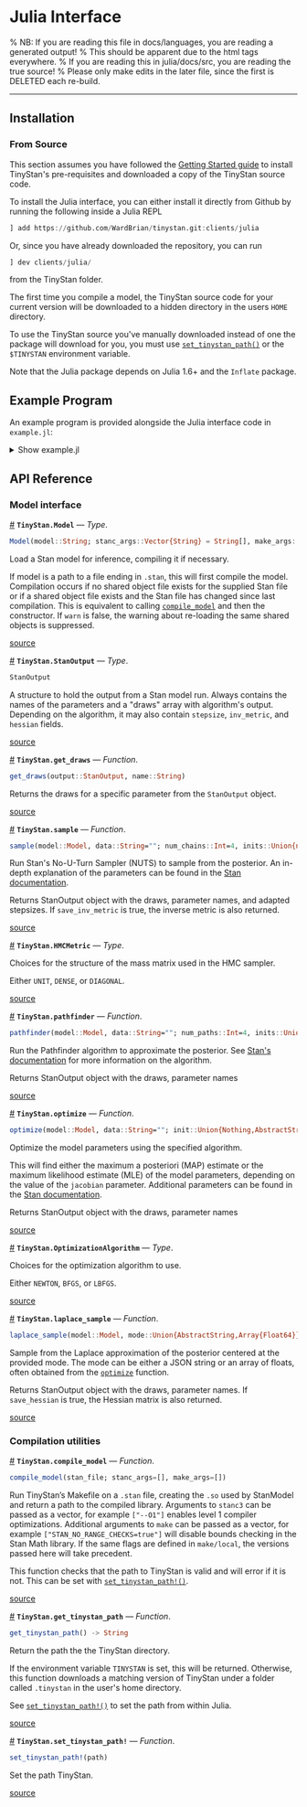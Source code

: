 
<a id='Julia-Interface'></a>

<a id='Julia-Interface-1'></a>

# Julia Interface


% NB: If you are reading this file in docs/languages, you are reading a generated output!
% This should be apparent due to the html tags everywhere.
% If you are reading this in julia/docs/src, you are reading the true source!
% Please only make edits in the later file, since the first is DELETED each re-build.


---


<a id='Installation'></a>

<a id='Installation-1'></a>

## Installation


<a id='From-Source'></a>

<a id='From-Source-1'></a>

### From Source


This section assumes you have followed the [Getting Started guide](../getting-started.rst) to install TinyStan's pre-requisites and downloaded a copy of the TinyStan source code.


To install the Julia interface, you can either install it directly from Github by running the following inside a Julia REPL


```julia
] add https://github.com/WardBrian/tinystan.git:clients/julia
```


Or, since you have already downloaded the repository, you can run


```julia
] dev clients/julia/
```


from the TinyStan folder.


The first time you compile a model, the TinyStan source code for your current version will be downloaded to a hidden directory in the users `HOME` directory.


To use the TinyStan source you've manually downloaded instead of one the package will download for you, you must use [`set_tinystan_path()`](TinyStan.set_tinystan_path!) or the `$TINYSTAN` environment variable.


Note that the Julia package depends on Julia 1.6+ and the `Inflate` package.


<a id='Example-Program'></a>

<a id='Example-Program-1'></a>

## Example Program


An example program is provided alongside the Julia interface code in `example.jl`:


<details>
<summary><a>Show example.jl</a></summary>


```{literalinclude} ../../clients/julia/example.jl
:language: julia
```


</details>


<a id='API-Reference'></a>

<a id='API-Reference-1'></a>

## API Reference


<a id='Model-interface'></a>

<a id='Model-interface-1'></a>

### Model interface

<a id='TinyStan.Model' href='#TinyStan.Model'>#</a>
**`TinyStan.Model`** &mdash; *Type*.



```julia
Model(model::String; stanc_args::Vector{String} = String[], make_args::Vector{String} = String[], warn::Bool = true)
```

Load a Stan model for inference, compiling it if necessary.

If model is a path to a file ending in `.stan`, this will first compile the model.  Compilation occurs if no shared object file exists for the supplied Stan file or if a shared object file exists and the Stan file has changed since last compilation.  This is equivalent to calling [`compile_model`](julia.md#TinyStan.compile_model) and then the constructor. If `warn` is false, the warning about re-loading the same shared objects is suppressed.


<a target='_blank' href='https://github.com/WardBrian/TinyStan/blob/main/clients/julia/src/model.jl#L43-L54' class='documenter-source'>source</a><br>

<a id='TinyStan.StanOutput' href='#TinyStan.StanOutput'>#</a>
**`TinyStan.StanOutput`** &mdash; *Type*.



```julia
StanOutput
```

A structure to hold the output from a Stan model run. Always contains the names of the parameters and a "draws" array with algorithm's output. Depending on the algorithm, it may also contain `stepsize`, `inv_metric`, and `hessian` fields.


<a target='_blank' href='https://github.com/WardBrian/TinyStan/blob/main/clients/julia/src/output.jl#L2-L9' class='documenter-source'>source</a><br>

<a id='TinyStan.get_draws' href='#TinyStan.get_draws'>#</a>
**`TinyStan.get_draws`** &mdash; *Function*.



```julia
get_draws(output::StanOutput, name::String)
```

Returns the draws for a specific parameter from the `StanOutput` object.


<a target='_blank' href='https://github.com/WardBrian/TinyStan/blob/main/clients/julia/src/output.jl#L18-L22' class='documenter-source'>source</a><br>

<a id='TinyStan.sample' href='#TinyStan.sample'>#</a>
**`TinyStan.sample`** &mdash; *Function*.



```julia
sample(model::Model, data::String=""; num_chains::Int=4, inits::Union{nothing,AbstractString,AbstractArray{AbstractString}}=nothing, seed::Union{Nothing,UInt32}=nothing, id::Int=1, init_radius=2.0, num_warmup::Int=1000, num_samples::Int=1000, metric::HMCMetric=DIAGONAL, init_inv_metric::Union{Nothing,Array{Float64}}=nothing, save_inv_metric::Bool=false, adapt::Bool=true, delta::Float64=0.8, gamma::Float64=0.05, kappa::Float64=0.75, t0::Int=10, init_buffer::Int=75, term_buffer::Int=50, window::Int=25, save_warmup::Bool=false, stepsize::Float64=1.0, stepsize_jitter::Float64=0.0, max_depth::Int=10, refresh::Int=0, num_threads::Int=-1)
```

Run Stan's No-U-Turn Sampler (NUTS) to sample from the posterior. An in-depth explanation of the parameters can be found in the [Stan documentation](https://mc-stan.org/docs/reference-manual/mcmc.html).

Returns StanOutput object with the draws, parameter names, and adapted stepsizes. If `save_inv_metric` is true, the inverse metric is also returned.


<a target='_blank' href='https://github.com/WardBrian/TinyStan/blob/main/clients/julia/src/model.jl#L198-L208' class='documenter-source'>source</a><br>

<a id='TinyStan.HMCMetric' href='#TinyStan.HMCMetric'>#</a>
**`TinyStan.HMCMetric`** &mdash; *Type*.



Choices for the structure of the mass matrix used in the HMC sampler.

Either `UNIT`, `DENSE`, or `DIAGONAL`.


<a target='_blank' href='https://github.com/WardBrian/TinyStan/blob/main/clients/julia/src/model.jl#L3-L7' class='documenter-source'>source</a><br>

<a id='TinyStan.pathfinder' href='#TinyStan.pathfinder'>#</a>
**`TinyStan.pathfinder`** &mdash; *Function*.



```julia
pathfinder(model::Model, data::String=""; num_paths::Int=4, inits::Union{nothing,AbstractString,AbstractArray{AbstractString}}=nothing, seed::Union{Nothing,UInt32}=nothing, id::Int=1, init_radius=2.0, num_draws::Int=1000, max_history_size::Int=5, init_alpha::Float64=0.001, tol_obj::Float64=1e-12, tol_rel_obj::Float64=1e4, tol_grad::Float64=1e-8, tol_rel_grad::Float64=1e7, tol_param::Float64=1e-8, num_iterations::Int=1000, num_elbo_draws::Int=25, num_multi_draws::Int=1000, calculate_lp::Bool=true, psis_resample::Bool=true, refresh::Int=0, num_threads::Int=-1)
```

Run the Pathfinder algorithm to approximate the posterior. See [Stan's documentation](https://mc-stan.org/docs/reference-manual/pathfinder.html) for more information on the algorithm.

Returns StanOutput object with the draws, parameter names


<a target='_blank' href='https://github.com/WardBrian/TinyStan/blob/main/clients/julia/src/model.jl#L346-L354' class='documenter-source'>source</a><br>

<a id='TinyStan.optimize' href='#TinyStan.optimize'>#</a>
**`TinyStan.optimize`** &mdash; *Function*.



```julia
optimize(model::Model, data::String=""; init::Union{Nothing,AbstractString}=nothing, seed::Union{UInt32,Nothing}=nothing, id::Int=1, init_radius::Float64=2.0, algorithm::OptimizationAlgorithm=LBFGS, jacobian::Bool=false, num_iterations::Int=2000, max_history_size::Int=5, init_alpha::Float64=0.001, tol_obj::Float64=1e-12, tol_rel_obj::Float64=1e4, tol_grad::Float64=1e-8, tol_rel_grad::Float64=1e7, tol_param::Float64=1e-8, refresh::Int=0, num_threads::Int=-1)
```

Optimize the model parameters using the specified algorithm.

This will find either the maximum a posteriori (MAP) estimate or the maximum likelihood estimate (MLE) of the model parameters, depending on the value of the `jacobian` parameter. Additional parameters can be found in the [Stan documentation](https://mc-stan.org/docs/reference-manual/optimization.html).

Returns StanOutput object with the draws, parameter names


<a target='_blank' href='https://github.com/WardBrian/TinyStan/blob/main/clients/julia/src/model.jl#L443-L454' class='documenter-source'>source</a><br>

<a id='TinyStan.OptimizationAlgorithm' href='#TinyStan.OptimizationAlgorithm'>#</a>
**`TinyStan.OptimizationAlgorithm`** &mdash; *Type*.



Choices for the optimization algorithm to use.

Either `NEWTON`, `BFGS`, or `LBFGS`.


<a target='_blank' href='https://github.com/WardBrian/TinyStan/blob/main/clients/julia/src/model.jl#L14-L18' class='documenter-source'>source</a><br>

<a id='TinyStan.laplace_sample' href='#TinyStan.laplace_sample'>#</a>
**`TinyStan.laplace_sample`** &mdash; *Function*.



```julia
laplace_sample(model::Model, mode::Union{AbstractString,Array{Float64}}, data::AbstractString=""; num_draws::Int=1000, jacobian::Bool=true, calculate_lp::Bool=true, save_hessian::Bool=false, seed::Union{UInt32,Nothing}=nothing, refresh::Int=0, num_threads::Int=-1)
```

Sample from the Laplace approximation of the posterior centered at the provided mode. The mode can be either a JSON string or an array of floats, often obtained from the [`optimize`](julia.md#TinyStan.optimize) function.

Returns StanOutput object with the draws, parameter names. If `save_hessian` is true, the Hessian matrix is also returned.


<a target='_blank' href='https://github.com/WardBrian/TinyStan/blob/main/clients/julia/src/model.jl#L517-L527' class='documenter-source'>source</a><br>


<a id='Compilation-utilities'></a>

<a id='Compilation-utilities-1'></a>

### Compilation utilities

<a id='TinyStan.compile_model' href='#TinyStan.compile_model'>#</a>
**`TinyStan.compile_model`** &mdash; *Function*.



```julia
compile_model(stan_file; stanc_args=[], make_args=[])
```

Run TinyStan’s Makefile on a `.stan` file, creating the `.so` used by StanModel and return a path to the compiled library. Arguments to `stanc3` can be passed as a vector, for example `["--O1"]` enables level 1 compiler optimizations. Additional arguments to `make` can be passed as a vector, for example `["STAN_NO_RANGE_CHECKS=true"]` will disable bounds checking in the Stan Math library. If the same flags are defined in `make/local`, the versions passed here will take precedent.

This function checks that the path to TinyStan is valid and will error if it is not. This can be set with [`set_tinystan_path!()`](julia.md#TinyStan.set_tinystan_path!).


<a target='_blank' href='https://github.com/WardBrian/TinyStan/blob/main/clients/julia/src/compile.jl#L61-L74' class='documenter-source'>source</a><br>

<a id='TinyStan.get_tinystan_path' href='#TinyStan.get_tinystan_path'>#</a>
**`TinyStan.get_tinystan_path`** &mdash; *Function*.



```julia
get_tinystan_path() -> String
```

Return the path the the TinyStan directory.

If the environment variable `TINYSTAN` is set, this will be returned. Otherwise, this function downloads a matching version of TinyStan under a folder called `.tinystan` in the user's home directory.

See [`set_tinystan_path!()`](julia.md#TinyStan.set_tinystan_path!) to set the path from within Julia.


<a target='_blank' href='https://github.com/WardBrian/TinyStan/blob/main/clients/julia/src/compile.jl#L27-L37' class='documenter-source'>source</a><br>

<a id='TinyStan.set_tinystan_path!' href='#TinyStan.set_tinystan_path!'>#</a>
**`TinyStan.set_tinystan_path!`** &mdash; *Function*.



```julia
set_tinystan_path!(path)
```

Set the path TinyStan.


<a target='_blank' href='https://github.com/WardBrian/TinyStan/blob/main/clients/julia/src/compile.jl#L17-L21' class='documenter-source'>source</a><br>

